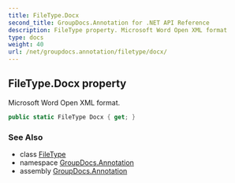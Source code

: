```yaml
---
title: FileType.Docx
second_title: GroupDocs.Annotation for .NET API Reference
description: FileType property. Microsoft Word Open XML format
type: docs
weight: 40
url: /net/groupdocs.annotation/filetype/docx/
---
```

## FileType.Docx property

Microsoft Word Open XML format.

```csharp
public static FileType Docx { get; }
```

### See Also

* class [FileType](../)
* namespace [GroupDocs.Annotation](../../filetype/)
* assembly [GroupDocs.Annotation](../../../)


